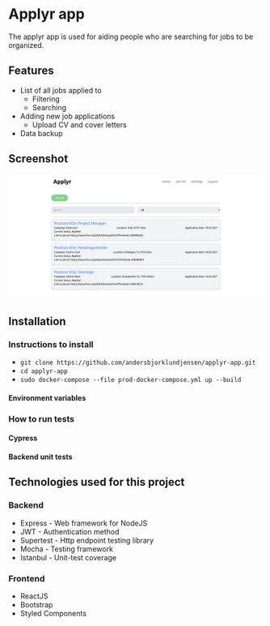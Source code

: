 # Applyr app
The applyr app is used for aiding people who are searching for jobs to be organized. 

## Features
- List of all jobs applied to
  - Filtering
  - Searching
- Adding new job applications
  - Upload CV and cover letters
- Data backup

## Screenshot
![](screenshot.png)

## Installation
### Instructions to install
- ```git clone https://github.com/andersbjorklundjensen/applyr-app.git```
- ```cd applyr-app```
- ```sudo docker-compose --file prod-docker-compose.yml up --build```

#### Environment variables

### How to run tests
#### Cypress
#### Backend unit tests


## Technologies used for this project
### Backend
- Express - Web framework for NodeJS
- JWT - Authentication method
- Supertest - Http endpoint testing library
- Mocha - Testing framework
- Istanbul - Unit-test coverage

### Frontend
- ReactJS
- Bootstrap
- Styled Components

